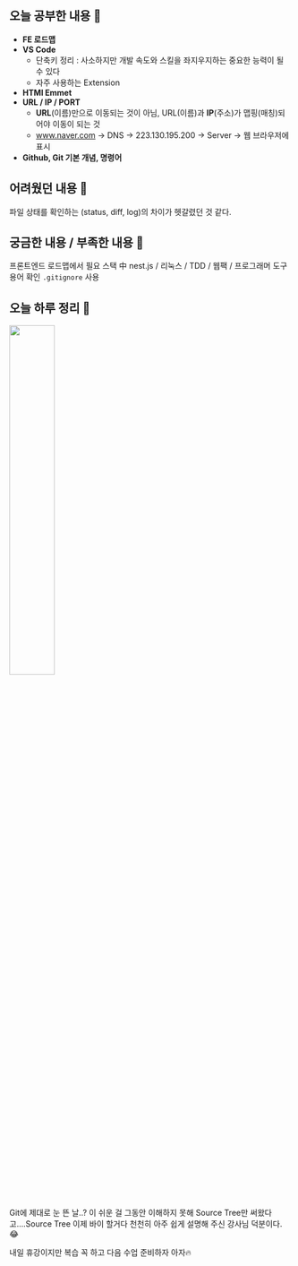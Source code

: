 ## 오늘 공부한 내용 🌼
- **FE 로드맵**
- **VS Code**
   - 단축키 정리 : 사소하지만 개발 속도와 스킬을 좌지우지하는 중요한 능력이 될 수 있다
   - 자주 사용하는 Extension
- **HTMl Emmet**
- **URL / IP / PORT**
   - **URL**(이름)만으로 이동되는 것이 아님, URL(이름)과 **IP**(주소)가 맵핑(매칭)되어야 이동이 되는 것
   - www.naver.com -> DNS -> 223.130.195.200 -> Server -> 웹 브라우저에 표시
- **Github, Git 기본 개념, 명령어**


## 어려웠던 내용 🥹
파일 상태를 확인하는 (status, diff, log)의 차이가 헷갈렸던 것 같다.

## 궁금한 내용 / 부족한 내용 🧐
프론트엔드 로드맵에서 필요 스택 中 nest.js / 리눅스 / TDD / 웹팩 / 프로그래머 도구 용어 확인
`.gitignore` 사용

## 오늘 하루 정리 🌳
<img src="https://user-images.githubusercontent.com/105140201/221791221-b96409e0-526f-4a3b-b2d8-7286caf63232.png" width="40%" height="40%">

Git에 제대로 눈 뜬 날..?
이 쉬운 걸 그동안 이해하지 못해 Source Tree만 써왔다고….Source Tree 이제 바이 할거다
천천히 아주 쉽게  설명해 주신 강사님 덕분이다.😂

내일 휴강이지만 복습 꼭 하고 다음 수업 준비하자 아자🔥

